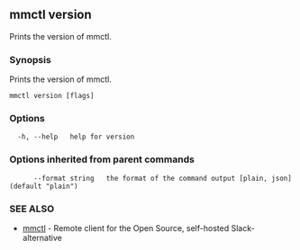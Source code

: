 ## mmctl version

Prints the version of mmctl.

### Synopsis

Prints the version of mmctl.

```
mmctl version [flags]
```

### Options

```
  -h, --help   help for version
```

### Options inherited from parent commands

```
      --format string   the format of the command output [plain, json] (default "plain")
```

### SEE ALSO

* [mmctl](mmctl.md)	 - Remote client for the Open Source, self-hosted Slack-alternative

